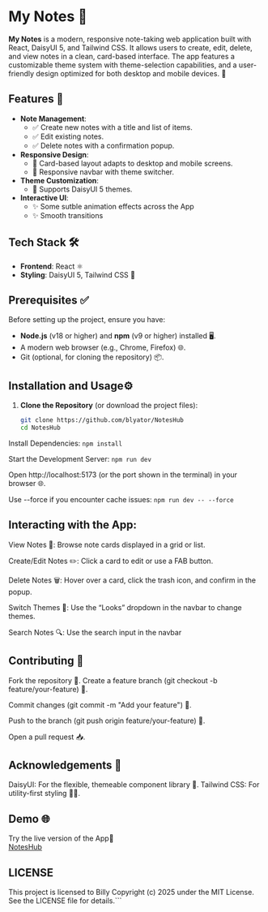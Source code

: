 # My Notes 📓

**My Notes** is a modern, responsive note-taking web application built with React, DaisyUI 5, and Tailwind CSS. It allows users to create, edit, delete, and view notes in a clean, card-based interface. The app features a customizable theme system with theme-selection capabilities, and a user-friendly design optimized for both desktop and mobile devices. 🌟

## Features 📝

- **Note Management**:
  - ✅ Create new notes with a title and list of items.
  - ✅ Edit existing notes.
  - ✅ Delete notes with a confirmation popup.
- **Responsive Design**:
  - 📱 Card-based layout adapts to desktop and mobile screens.
  - 📱 Responsive navbar with theme switcher.
- **Theme Customization**:
  - 🎨 Supports DaisyUI 5 themes.
- **Interactive UI**:
  - ✨ Some sutble animation effects across the App
  - ✨ Smooth transitions

## Tech Stack 🛠️

- **Frontend**: React ⚛️
- **Styling**: DaisyUI 5, Tailwind CSS 🎨

## Prerequisites ✅

Before setting up the project, ensure you have:

- **Node.js** (v18 or higher) and **npm** (v9 or higher) installed 🖥️.
- A modern web browser (e.g., Chrome, Firefox) 🌐.
- Git (optional, for cloning the repository) 📦.

## Installation and Usage⚙️

1. **Clone the Repository** (or download the project files):
   ```bash
   git clone https://github.com/blyator/NotesHub
   cd NotesHub
   ```

Install Dependencies: `npm install`

Start the Development Server: `npm run dev`

Open http://localhost:5173 (or the port shown in the terminal) in your browser 🌐.

Use --force if you encounter cache issues: `npm run dev -- --force`

## Interacting with the App:

View Notes 👀: Browse note cards displayed in a grid or list.

Create/Edit Notes ✏️: Click a card to edit or use a FAB button.

Delete Notes 🗑️: Hover over a card, click the trash icon, and confirm in the popup.

Switch Themes 🎨: Use the “Looks” dropdown in the navbar to change themes.

Search Notes 🔍: Use the search input in the navbar

## Contributing 🤝

Fork the repository 🍴.
Create a feature branch (git checkout -b feature/your-feature) 🌿.

Commit changes (git commit -m "Add your feature") 💾.

Push to the branch (git push origin feature/your-feature) 🚀.

Open a pull request 📥.

## Acknowledgements 🙌

DaisyUI: For the flexible, themeable component library 🎨.
Tailwind CSS: For utility-first styling 🧑‍🎨.

## Demo 🌐

Try the live version of the App🚀  
[NotesHub](https://notes-hub-alpha.vercel.app/)

## LICENSE

This project is licensed to Billy Copyright (c) 2025 under the MIT License. See the LICENSE file for details.```
